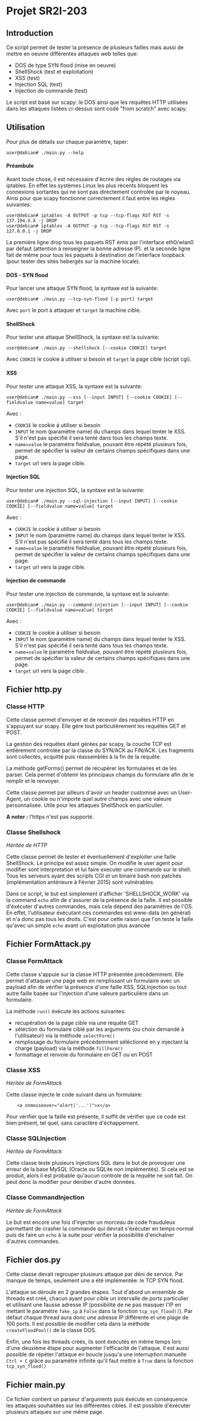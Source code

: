 # Projet SR2I-203

## Introduction

Ce script permet de tester la présence de plusieurs failles mais aussi de mettre en oeuvre différentes attaques web telles que:
* DOS de type SYN flood (mise en oeuvre)
* ShellShock (test et exploitation)
* XSS (test)
* Injection SQL (test)
* Injection de commande (test)

Le script est basé sur scapy: le DOS ainsi que les requêtes HTTP utilisées dans les attaques listées ci-dessus sont codé "from scratch" avec scapy.

## Utilisation
Pour plus de détails sur chaque paramètre, taper:

    user@debian# ./main.py --help

#### Préambule

Avant toute chose, il est nécessaire d'écrire des règles de routages via iptables. En effet les systèmes Linux les plus récents bloquent les connexions sortantes qui ne sont pas directement controlée par le noyeau. Ainsi pour que scapy fonctionne correctement il faut entre les règles suivantes:

    user@debian# iptables -A OUTPUT -p tcp --tcp-flags RST RST -s 137.194.X.X -j DROP
    user@debian# iptables -A OUTPUT -p tcp --tcp-flags RST RST -s 127.0.0.1 -j DROP

La première ligne drop tous les paquets RST émis par l'interface eth0/wlan0 par défaut (attention à renseigner la bonne adresse IP). et la seconde ligne fait de même pour tous les paquets à destination de l'interface loopback (pour tester des sites hebergés sur la machine locale).

#### DOS - SYN flood
Pour lancer une attaque SYN flood, la syntaxe est la suivante:

    user@debian# ./main.py --tcp-syn-flood [-p port] target

Avec `port` le port à attaquer et `target` la machine cible.

#### ShellShock
Pour tester une attaque ShellShock, la syntaxe est la suivante:

    user@debian# ./main.py --shellshock [--cookie COOKIE] target

Avec `COOKIE` le cookie à utiliser si besoin et `target` la page cible (script cgi).

#### XSS
Pour tester une attaque XSS, la syntaxe est la suivante:

    user@debian# ./main.py --xss [--input INPUT] [--cookie COOKIE] [--fieldvalue name=value] target

Avec :
* `COOKIE` le cookie à utiliser si besoin
* `INPUT` le nom (paramètre name) du champs dans lequel tenter le XSS. S'il n'est pas spécifié il sera tenté dans tous les champs texte.
* `name=value` le paramètre fieldvalue, pouvant être répété plusieurs fois, permet de spécifier la valeur de certains champs spécifiques dans une page.
* `target` url vers la page cible.

#### Injection SQL
Pour tester une injection SQL, la syntaxe est la suivante:

    user@debian# ./main.py --sql-injection [--input INPUT] [--cookie COOKIE] [--fieldvalue name=value] target

Avec :
* `COOKIE` le cookie à utiliser si besoin
* `INPUT` le nom (paramètre name) du champs dans lequel tenter le XSS. S'il n'est pas spécifié il sera tenté dans tous les champs texte.
* `name=value` le paramètre fieldvalue, pouvant être répété plusieurs fois, permet de spécifier la valeur de certains champs spécifiques dans une page.
* `target` url vers la page cible.

#### Injection de commande
Pour tester une injection de commande, la syntaxe est la suivante:

    user@debian# ./main.py --command-injection [--input INPUT] [--cookie COOKIE] [--fieldvalue name=value] target

Avec :
* `COOKIE` le cookie à utiliser si besoin
* `INPUT` le nom (paramètre name) du champs dans lequel tenter le XSS. S'il n'est pas spécifié il sera tenté dans tous les champs texte.
* `name=value` le paramètre fieldvalue, pouvant être répété plusieurs fois, permet de spécifier la valeur de certains champs spécifiques dans une page.
* `target` url vers la page cible .

## Fichier http.py

### Classe HTTP
Cette classe permet d'envoyer et de recevoir des requêtes HTTP en s'appuyant sur scapy.
Elle gère tout particulièrement les requêtes GET et POST.

La gestion des requêtes étant gérées par scapy, la couche TCP est entièrement controlée par la classe du SYN/ACK au FIN/ACK. Les fragments sont collectés, acquitté puis réassemblés à la fin de la requête.

La méthode getForms() permet de récupérer les formulaires et de les parser. Cela permet d'obtenir les principaux champs du formulaire afin de le remplir et le renvoyer.

Cette classe permet par ailleurs d'avoir un header customisé avec un User-Agent, un cookie ou n'importe quel autre champs avec une valeure personnalisée. Utile pour les attaques ShellShock en particulier.

**A noter :** l'https n'est pas supporté.


### Classe Shellshock
*Héritée de HTTP*

Cette classe permet de tester et éventuellement d'exploiter une faille ShellShock. Le principe est assez simple. On modifie le user agent pour modifier sont interpretation et lui faire executer une commande sur le shell. Tous les serveurs ayant des scripts CGI et un binaire bash non patchés (implémentation antérieure à Février 2015) sont vulnérables.

Dans ce script, le but est simplement d'afficher 'SHELLSHOCK_WORK' via la command `echo` afin de s'assurer de la présence de la faille.
Il est possible d'éxécuter d'autres commandes, mais cela dépend des paramètres de l'OS. En effet, l'utilisateur éxécutant ces commandes est www-data (en général) et n'a donc pas tous les droits. C'est pour cette raison que l'on teste la faille qu'avec un simple `echo` avant un exploitation plus avancée

## Fichier FormAttack.py

### Classe FormAttack

Cette classe s'appuie sur la classe HTTP présentée précédemment. Elle permet d'attaquer une page web en remplissant un formulaire avec un payload afin de vérifier la présence d'une faille XSS, SQLInjection ou tout autre faille basée sur l'injection d'une valeure particulière dans un formulaire.

La méthode `run()` éxécute les actions suivantes:
* recupération de la page cible via une requête GET
* séléction du formulaire ciblé par les arguments (ou choix demandé à l'utilisateur) via la méthode `selectForm()`
* remplissage du formulaire précédemment séléctionné en y injectant la charge (payload) via la méthode `fillForm()`
* formattage et renvoie du formulaire en GET ou en POST

### Classe XSS
*Héritée de FormAttack*

Cette classe injecte le code suivant dans un formulaire:
```
    <a onmouseover="alert('...')">x</a>
```
Pour vérifier que la faille est présente, il suffit de vérifier que ce code est bien présent, tel quel, sans caractère d'échappement.

### Classe SQLInjection
*Héritée de FormAttack*

Cette classe teste plusieurs injections SQL dans le but de provoquer une erreur de la base MySQL (Oracle ou SQLite non implémentés). Si cela est se produit, alors il est probable qu'aucun controle de la requête ne soit fait. On peut donc la modifier pour dérober d'autre données.

### Classe CommandInjection
*Héritée de FormAttack*

Le but est encore une fois d'injecter un morceau de code frauduleux permettant de crasher la commande qui devrait s'éxécuter en temps normal puis de faire un `echo` à la suite pour vérifier la possibilité d'enchaîner d'autres commandes.

## Fichier dos.py

Cette classe devait regrouper plusieurs attaque par déni de service. Par manque de temps, seulement une a été implémentée: le TCP SYN flood.

L'attaque se déroule en 2 grandes étapes. Tout d'abord un ensemble de threads est créé, chacun ayant pour cible un intervalle de ports particulier et utilisant une fausse adresse IP (possibilité de ne pas masquer l'IP en mettant le paramètre `fake_ip` à `False` dans la fonction `tcp_syn_flood()`).
Par défaut chaque thread aura donc une adresse IP différente et une plage de 100 ports. Il est possible de modifier cela dans la méthode `createFloodPool()` de la classe DOS.

Enfin, une fois les threads créés, ils sont éxécutés en même temps lors d'une deuxième étape pour augmenter l'efficacité de l'attaque.
Il est aussi possible de répéter l'attaque en boucle jusqu'a une interruption manuelle `Ctrl + C` grâce au paramètre infinite qu'il faut mettre à `True` dans la fonction `tcp_syn_flood()`

## Fichier main.py
Ce fichier contient un parseur d'arguments puis éxécute en conséquence les attaques souhaitées sur les différentes cibles.
Il est possible d'éxécuter plusieurs attaques sur une même page.
